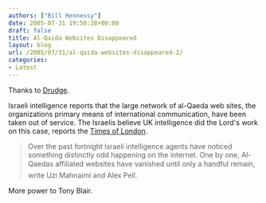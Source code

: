 ```yaml
---
authors: ["Bill Hennessy"]
date: 2005-07-31 19:50:28+00:00
draft: false
title: Al-Qaida Websites Disappeared
layout: blog
url: /2005/07/31/al-qaida-websites-disappeared-2/
categories:
- Latest
---
```


Thanks to [Drudge](https://www.drudgereport.com/).

Israeli intelligence reports that the large network of al-Qaeda web sites, the organizations primary means of international communication, have been taken out of service.  The Israelis believe UK intelligence did the Lord's work on this case, reports the [Times of London](https://www.washingtontimes.com/op-ed/20050728-081354-1414r.htm).



> Over the past fortnight Israeli intelligence agents have noticed something distinctly odd happening on the internet. One by one, Al-Qaedas affiliated websites have vanished until only a handful remain, write Uzi Mahnaimi and Alex Pell. 



More power to Tony Blair.  

